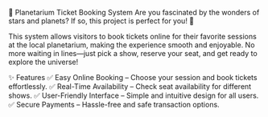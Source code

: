 🌌 Planetarium Ticket Booking System
Are you fascinated by the wonders of stars and planets? If so, this project is perfect for you! 🌠

This system allows visitors to book tickets online for their favorite sessions at the local planetarium, making the experience smooth and enjoyable. No more waiting in lines—just pick a show, reserve your seat, and get ready to explore the universe!

✨ Features
✅ Easy Online Booking – Choose your session and book tickets effortlessly.
✅ Real-Time Availability – Check seat availability for different shows.
✅ User-Friendly Interface – Simple and intuitive design for all users.
✅ Secure Payments – Hassle-free and safe transaction options.
